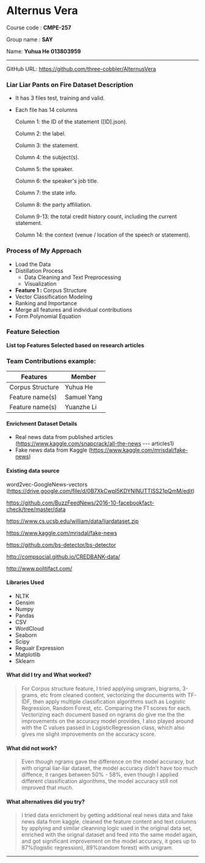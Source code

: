 # Alternus Vera

Course code : **CMPE-257**

Group name : **SAY**

Name: **Yuhua He 013803959**

-----

GitHub URL: https://github.com/three-cobbler/AlternusVera


### Liar Liar Pants on Fire Dataset Description
- It has 3 files test, training and valid.
- Each file has 14 columns

    Column 1: the ID of the statement ([ID].json).

    Column 2: the label.

    Column 3: the statement.

    Column 4: the subject(s).

    Column 5: the speaker.

    Column 6: the speaker's job title.

    Column 7: the state info.

    Column 8: the party affiliation.

    Column 9-13: the total credit history count, including the current statement.

    Column 14: the context (venue / location of the speech or statement).

### Process of My Approach
- Load the Data
- Distillation Process
    - Data Cleaning and Text Preprocessing
    - Visualization
- **Feature 1 :** Corpus Structure
- Vector Classification Modeling
- Ranking and Importance
- Merge all features and individual contributions
- Form Polynomial Equation


### Feature Selection
**List top Features Selected based on research articles**



### Team Contributions example:

|Features  |  Member |
|-----|-----|
| Corpus Structure                         |  Yuhua He |  
| Feature name(s)                 |  Samuel Yang |
| Feature name(s)                   |  Yuanzhe Li  |   


#### Enrichment Dataset Details

- Real news data from published articles (https://www.kaggle.com/snapcrack/all-the-news --- articles1)
- Fake news data from Kaggle (https://www.kaggle.com/mrisdal/fake-news)

#### Existing data source
word2vec-GoogleNews-vectors (https://drive.google.com/file/d/0B7XkCwpI5KDYNlNUTTlSS21pQmM/edit)

https://github.com/BuzzFeedNews/2016-10-facebookfact-check/tree/master/data

https://www.cs.ucsb.edu/william/data/liardataset.zip

https://www.kaggle.com/mrisdal/fake-news

https://github.com/bs-detector/bs-detector

http://compsocial.github.io/CREDBANK-data/

http://www.politifact.com/

#### Libraries Used

- NLTK
- Gensim
- Numpy
- Pandas
- CSV
- WordCloud
- Seaborn
- Scipy
- Regualr Expression
- Matplotlib
- Sklearn


#### What did I try and What worked?

> For Corpus structure feature, I tried applying unigram, bigrams, 3-grams, etc from cleaned content, vectorizing the documents with TF-IDF, then apply multiple classification algorithms such as Logistic Regression, Random Forest, etc. Comparing the F1 scores for each. Vectorizing each document based on ngrams do give me the the improvements on the accuracy model provides, I also played around with the C values passed in LogisticRegression class, which also gives me slight improvements on the accuracy score.

#### What did not work?

> Even though ngrams gave the difference on the model accuracy, but with orignal liar-liar dataset, the model accuracy didn't have too much diffence, it ranges between 50% - 58%, even though I applied different classification algorithms, the model accuracy still not improved that much.


#### What alternatives did you try?

> I tried data enrichment by getting additional real news data and fake news data from kaggle, cleaned the feature content and text columns by applying and similar cleanning logic used in the original data set, enriched with the orignal dataset and feed into the same model again, and got significant improvement on the model accuracy, it goes up to 87%(logistic regression), 89%(random forest) with unigram.

----

